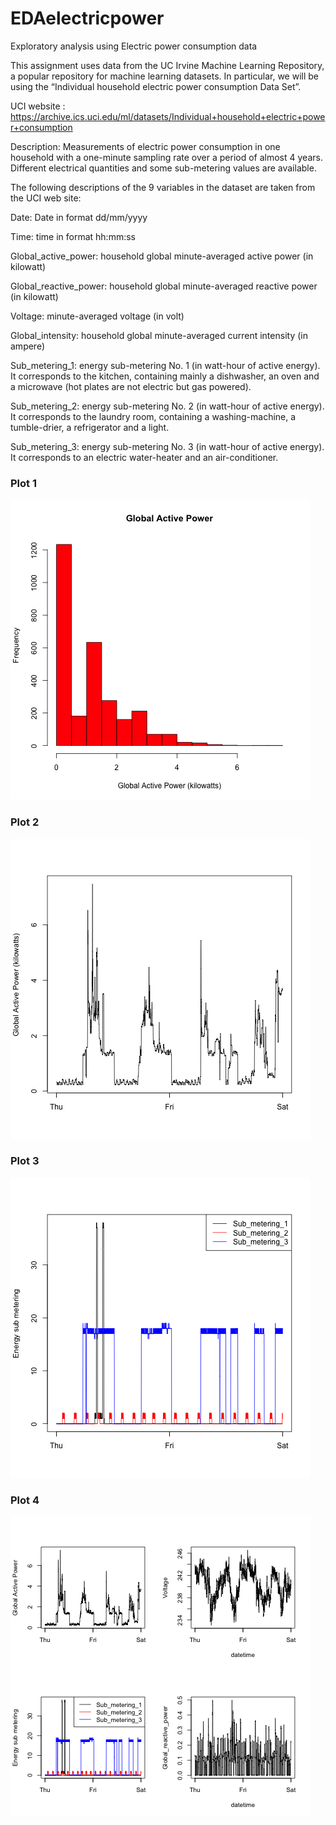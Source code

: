 # EDAelectricpower
Exploratory analysis using Electric power consumption data

This assignment uses data from the UC Irvine Machine Learning Repository, a popular repository for machine learning datasets. In particular, we will be using the “Individual household electric power consumption Data Set”.

UCI website : https://archive.ics.uci.edu/ml/datasets/Individual+household+electric+power+consumption

Description: Measurements of electric power consumption in one household with a one-minute sampling rate over a period of almost 4 years. Different electrical quantities and some sub-metering values are available.

The following descriptions of the 9 variables in the dataset are taken from the UCI web site:

Date: Date in format dd/mm/yyyy

Time: time in format hh:mm:ss

Global_active_power: household global minute-averaged active power (in kilowatt)

Global_reactive_power: household global minute-averaged reactive power (in kilowatt)

Voltage: minute-averaged voltage (in volt)

Global_intensity: household global minute-averaged current intensity (in ampere)

Sub_metering_1: energy sub-metering No. 1 (in watt-hour of active energy). It corresponds to the kitchen, containing 
mainly a dishwasher, an oven and a microwave (hot plates are not electric but gas powered).

Sub_metering_2: energy sub-metering No. 2 (in watt-hour of active energy). It corresponds to the laundry room, containing a washing-machine, a tumble-drier, a refrigerator and a light.

Sub_metering_3: energy sub-metering No. 3 (in watt-hour of active energy). It corresponds to an electric water-heater and an air-conditioner.


### Plot 1


![plot of chunk plot1](plot1.png) 


### Plot 2


![plot of chunk plot1](plot2.png)



### Plot 3


![plot of chunk plot1](plot3.png)


### Plot 4


![plot of chunk plot1](plot4.png)


